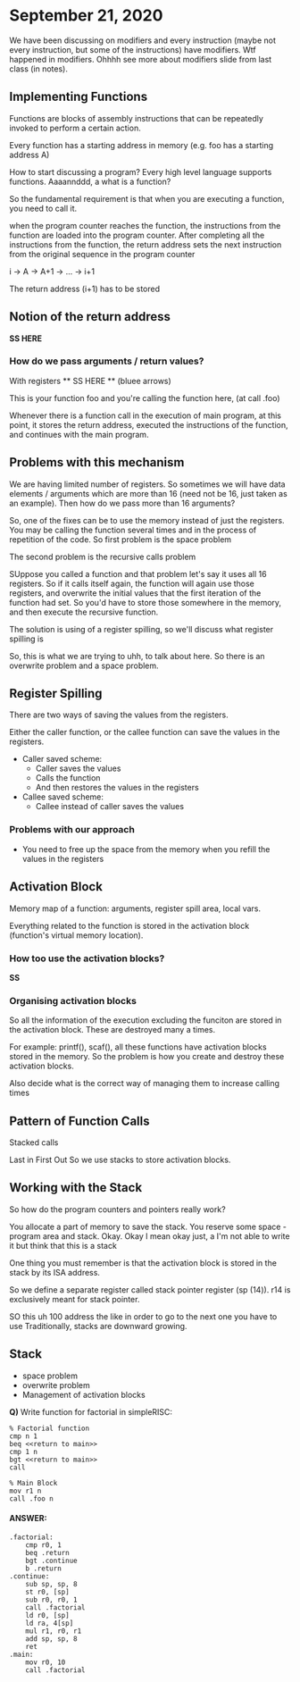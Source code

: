 # September 21, 2020

We have been discussing on modifiers and every instruction (maybe not every instruction, but some of  the instructions) have modifiers. Wtf happened in modifiers. Ohhhh see more about modifiers slide from last class (in notes).


## Implementing Functions
Functions are blocks of assembly instructions that can be repeatedly invoked to perform a certain action.

Every function has a starting address in memory (e.g. foo has a starting address A)

How to start discussing a program?
Every high level language supports functions. Aaaannddd, a what is a function? 

So the fundamental requirement is that when you are executing a function, you need to call it.

when the program counter reaches the function, the instructions from the function are loaded into the program counter. After completing all the instructions from the function, the return address sets the next instruction from the original sequence in the program counter

i -> A -> A+1 -> ... -> i+1

The return address (i+1) has to be stored 

## Notion of the return address
**SS HERE**

### How do we pass arguments / return values?
With registers
** SS HERE ** (bluee arrows)

This is your function foo and you're calling the function here, (at call .foo)

Whenever there is a function call in the execution of main program, at this point, it stores the return address, executed the instructions of the function, and continues with the main program.

## Problems with this mechanism

We are having limited number of registers. So sometimes we will have data elements / arguments which are more than 16 (need not be 16, just taken as an example). Then how do we pass more than 16 arguments?

So, one of the fixes can be to use the memory instead of just the registers. You may be calling the function several times and in the process of repetition of the code. So first problem is the space problem

The second problem is the recursive calls problem

SUppose you called a function and that problem let's say it uses all 16 registers. So if it calls itself again, the function will again use those registers, and overwrite the initial values that the first iteration of the function had set. So you'd have to store those somewhere in the memory, and then execute the recursive function.

The solution is using of a register spilling, so we'll discuss what register spilling is

So, this is what we are trying to uhh, to talk about here. So there is an overwrite problem and a space problem.

## Register Spilling
There are two ways of saving the values from the registers.

Either the caller function, or the callee function can save the values in the registers. 

- Caller saved scheme:
	- Caller saves the values
	- Calls the function
	- And then restores the values in the registers
- Callee saved scheme:
	- Callee instead of caller saves the values

### Problems with our approach
- You need to free up the space from the memory when you refill the values in the registers


## Activation Block
Memory map of a function: arguments, register spill area, local vars.

Everything related to the function is stored in the activation block (function's virtual memory location).

### How too use the activation blocks?

**SS**

### Organising activation blocks
So all the information of the execution excluding the funciton are stored in the activation block. These are destroyed many a times.

For example: printf(), scaf(), all these functions have activation blocks stored in the memory. So the problem is how you create and destroy these activation blocks.

Also decide what is the correct way of managing them to increase calling times

## Pattern of Function Calls
Stacked calls

Last in First Out
So we use stacks to store activation blocks.

## Working with the Stack

So how do the program counters and pointers really work?

You allocate a part of memory to save the stack. You reserve some space - program area and stack. Okay. Okay I mean okay just, a I'm not able to write it but think that this is a stack

One thing you must remember is that the activation block is stored in the stack by its ISA address.

So we define a separate register called stack pointer register (sp (14)). r14 is exclusively meant for stack pointer.

SO this uh 100 address the like in order to go to the next one you have to use 
Traditionally, stacks are downward growing.


## Stack 
- space problem
- overwrite problem
- Management of activation blocks


**Q)** Write function for factorial in simpleRISC:

```
% Factorial function
cmp n 1
beq <<return to main>>
cmp 1 n
bgt <<return to main>>
call 

% Main Block
mov r1 n
call .foo n
```

#### ANSWER:
```
.factorial:
	cmp r0, 1
	beq .return
	bgt .continue
	b .return
.continue:
	sub sp, sp, 8 
	st r0, [sp]
	sub r0, r0, 1 
	call .factorial
	ld r0, [sp]
	ld ra, 4[sp]
	mul r1, r0, r1
	add sp, sp, 8
	ret
.main:
	mov r0, 10
	call .factorial
```


